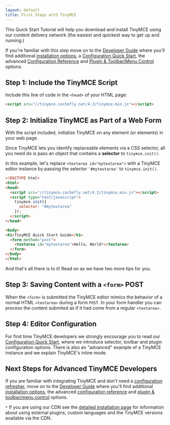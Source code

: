 ```yaml
---
layout: default
title: First Steps with TinyMCE
---
```



This Quick Start Tutorial will help you download and install TinyMCE using our content delivery network (the easiest and quickest way to get up and running.)

If you're familiar with this step move on to the [Developer Guide](../developer-guide) where you'll find additional [installation options](../developer-guide/installing-tinymce/), a [Configuration Quick Start](../developer-guide/configuration-quick-start/), the advanced [Configuration Reference](../developer-guide/configuration-reference/) and [Plugin & Toolbar/Menu Control](../developer-guide/plugins-toolbar-menu-controls/) options.


## Step 1: Include the TinyMCE Script

Include this line of code in the `<head>` of your HTML page:

```html
<script src="//tinymce.cachefly.net/4.2/tinymce.min.js"></script>
```


## Step 2: Initialize TinyMCE as Part of a Web Form

With the script included, initialize TinyMCE on any element (or elements) in your web page.

Since TinyMCE lets you identify replaceable elements via a CSS selector, all you need do is pass an object that contains a **selector** to `tinymce.init()`.

In this example, let's replace `<textarea id="mytextarea">` with a TinyMCE editor instance by passing the selector `'#mytextarea'` to `tinymce.init()`.

```html
<!DOCTYPE html>
<html>
<head>
  <script src="//tinymce.cachefly.net/4.2/tinymce.min.js"></script>
  <script type="text/javascript">
    tinymce.init({
      selector: "#mytextarea"
    });
  </script>
</head>

<body>
<h1>TinyMCE Quick Start Guide</h1>
  <form method="post">
    <textarea id="mytextarea">Hello, World!</textarea>
  </form>
</body>
</html>
```

And that's all there is to it! Read on as we have two more tips for you.


## Step 3: Saving Content with a `<form>` POST

When the `<form>` is submitted the TinyMCE editor mimics the behavior of a normal HTML `<textarea>` during a form `POST`. In your form handler you can process the content submited as if it had come from a regular `<textarea>`.


## Step 4: Editor Configuration

For first time TinyMCE developers we strongly encourage you to read our [Configuration Quick Start](../developer-guide/configuration-quick-start/), where we introduce selector, toolbar and plugin configuration options. There is also an "advanced" example of a TinyMCE instance and we explain TinyMCE's inline mode.


## Next Steps for Advanced TinyMCE Developers

If you are familiar with integrating TinyMCE and don't need a [configuration refresher](../developer-guide/configuration-quick-start/), move on to the [Developer Guide](../developer-guide) where you'll find additional [installation options](../developer-guide/install/), the advanced [configuration reference](../developer-guide/configuration-reference/) and [plugin & toolbar/menu control](../developer-guide/plugins-toolbar-menu-controls/) options.

`*` If you are using our CDN see the [detailed installation page](../developer-guide/install/) for information about using external plugins, custom languages and the TinyMCE versions available via the CDN.
